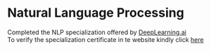 # Natural Language Processing
  
Completed the NLP specialization offered by <a href = "https://www.deeplearning.ai/">DeepLearning.ai</a>  
To verify the specialization certificate in te website kindly click <a href = "https://www.coursera.org/account/accomplishments/specialization/certificate/F59UBUMDD823">here</a>
